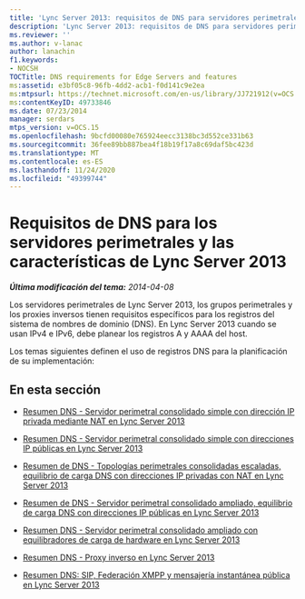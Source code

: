 ```yaml
---
title: 'Lync Server 2013: requisitos de DNS para servidores perimetrales y características'
description: 'Lync Server 2013: requisitos de DNS para servidores perimetrales y características.'
ms.reviewer: ''
ms.author: v-lanac
author: lanachin
f1.keywords:
- NOCSH
TOCTitle: DNS requirements for Edge Servers and features
ms:assetid: e3bf05c8-96fb-4dd2-acb1-f0d141c9e2ea
ms:mtpsurl: https://technet.microsoft.com/en-us/library/JJ721912(v=OCS.15)
ms:contentKeyID: 49733846
ms.date: 07/23/2014
manager: serdars
mtps_version: v=OCS.15
ms.openlocfilehash: 9bcfd00080e765924eecc3138bc3d552ce331b63
ms.sourcegitcommit: 36fee89bb887bea4f18b19f17a8c69daf5bc423d
ms.translationtype: MT
ms.contentlocale: es-ES
ms.lasthandoff: 11/24/2020
ms.locfileid: "49399744"
---
```

# <a name="dns-requirements-for-edge-servers-and-features-in-lync-server-2013"></a>Requisitos de DNS para los servidores perimetrales y las características de Lync Server 2013

<div data-xmlns="http://www.w3.org/1999/xhtml">

<div class="topic" data-xmlns="http://www.w3.org/1999/xhtml" data-msxsl="urn:schemas-microsoft-com:xslt" data-cs="https://msdn.microsoft.com/">

<div data-asp="https://msdn2.microsoft.com/asp">



</div>

<div id="mainSection">

<div id="mainBody">

<span> </span>

_**Última modificación del tema:** 2014-04-08_

Los servidores perimetrales de Lync Server 2013, los grupos perimetrales y los proxies inversos tienen requisitos específicos para los registros del sistema de nombres de dominio (DNS). En Lync Server 2013 cuando se usan IPv4 e IPv6, debe planear los registros A y AAAA del host.

Los temas siguientes definen el uso de registros DNS para la planificación de su implementación:

<div>

## <a name="in-this-section"></a>En esta sección

  - [Resumen DNS - Servidor perimetral consolidado simple con dirección IP privada mediante NAT en Lync Server 2013](lync-server-2013-dns-summary-single-consolidated-edge-with-private-ip-addresses-using-nat.md)

  - [Resumen DNS - Servidor perimetral consolidado simple con direcciones IP públicas en Lync Server 2013](lync-server-2013-dns-summary-single-consolidated-edge-with-public-ip-addresses.md)

  - [Resumen de DNS - Topologías perimetrales consolidadas escaladas, equilibrio de carga DNS con direcciones IP privadas con NAT en Lync Server 2013](lync-server-2013-dns-summary-scaled-consolidated-edge-dns-load-balancing-with-private-ip-addresses-using-nat.md)

  - [Resumen de DNS - Servidor perimetral consolidado ampliado, equilibrio de carga DNS con direcciones IP públicas en Lync Server 2013](lync-server-2013-dns-summary-scaled-consolidated-edge-dns-load-balancing-with-public-ip-addresses.md)

  - [Resumen DNS - Servidor perimetral consolidado ampliado con equilibradores de carga de hardware en Lync Server 2013](lync-server-2013-dns-summary-scaled-consolidated-edge-with-hardware-load-balancers.md)

  - [Resumen DNS - Proxy inverso en Lync Server 2013](lync-server-2013-dns-summary-reverse-proxy.md)

  - [Resumen DNS: SIP, Federación XMPP y mensajería instantánea pública en Lync Server 2013](lync-server-2013-dns-summary-sip-xmpp-federation-and-public-instant-messaging.md)

</div>

</div>

<span> </span>

</div>

</div>

</div>

